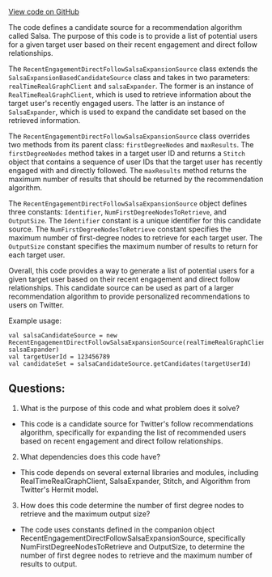 [View code on GitHub](https://github.com/misbahsy/the-algorithm/follow-recommendations-service/common/src/main/scala/com/twitter/follow_recommendations/common/candidate_sources/salsa/RecentEngagementDirectFollowSalsaExpansionSource.scala)

The code defines a candidate source for a recommendation algorithm called Salsa. The purpose of this code is to provide a list of potential users for a given target user based on their recent engagement and direct follow relationships. 

The `RecentEngagementDirectFollowSalsaExpansionSource` class extends the `SalsaExpansionBasedCandidateSource` class and takes in two parameters: `realTimeRealGraphClient` and `salsaExpander`. The former is an instance of `RealTimeRealGraphClient`, which is used to retrieve information about the target user's recently engaged users. The latter is an instance of `SalsaExpander`, which is used to expand the candidate set based on the retrieved information. 

The `RecentEngagementDirectFollowSalsaExpansionSource` class overrides two methods from its parent class: `firstDegreeNodes` and `maxResults`. The `firstDegreeNodes` method takes in a target user ID and returns a `Stitch` object that contains a sequence of user IDs that the target user has recently engaged with and directly followed. The `maxResults` method returns the maximum number of results that should be returned by the recommendation algorithm. 

The `RecentEngagementDirectFollowSalsaExpansionSource` object defines three constants: `Identifier`, `NumFirstDegreeNodesToRetrieve`, and `OutputSize`. The `Identifier` constant is a unique identifier for this candidate source. The `NumFirstDegreeNodesToRetrieve` constant specifies the maximum number of first-degree nodes to retrieve for each target user. The `OutputSize` constant specifies the maximum number of results to return for each target user. 

Overall, this code provides a way to generate a list of potential users for a given target user based on their recent engagement and direct follow relationships. This candidate source can be used as part of a larger recommendation algorithm to provide personalized recommendations to users on Twitter. 

Example usage:

```
val salsaCandidateSource = new RecentEngagementDirectFollowSalsaExpansionSource(realTimeRealGraphClient, salsaExpander)
val targetUserId = 123456789
val candidateSet = salsaCandidateSource.getCandidates(targetUserId)
```
## Questions: 
 1. What is the purpose of this code and what problem does it solve?
- This code is a candidate source for Twitter's follow recommendations algorithm, specifically for expanding the list of recommended users based on recent engagement and direct follow relationships.
2. What dependencies does this code have?
- This code depends on several external libraries and modules, including RealTimeRealGraphClient, SalsaExpander, Stitch, and Algorithm from Twitter's Hermit model.
3. How does this code determine the number of first degree nodes to retrieve and the maximum output size?
- The code uses constants defined in the companion object RecentEngagementDirectFollowSalsaExpansionSource, specifically NumFirstDegreeNodesToRetrieve and OutputSize, to determine the number of first degree nodes to retrieve and the maximum number of results to output.
